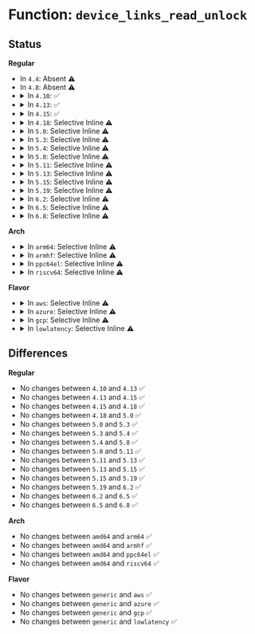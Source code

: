 # Function: <code>device_links_read_unlock</code>

## Status
<b>Regular</b>
<ul>
<li>
In <code>4.4</code>: Absent ⚠️
</li>
<li>
In <code>4.8</code>: Absent ⚠️
</li>
<li>
<details>
<summary>In <code>4.10</code>: ✅</summary>

```c
void device_links_read_unlock(int idx);
```

**Collision:** Unique Global

**Inline:** No

**Transformation:** False

**Instances:**

```
In drivers/base/core.c (ffffffff815c7880)
Location: drivers/base/core.c:68
Inline: False
Direct callers:
  - drivers/base/power/runtime.c:pm_runtime_put_suppliers
  - drivers/base/power/runtime.c:pm_runtime_get_suppliers
  - drivers/base/power/runtime.c:pm_runtime_clean_up_links
  - drivers/base/power/runtime.c:__rpm_callback
  - drivers/base/power/runtime.c:__rpm_callback
  - drivers/base/power/main.c:__device_suspend
  - drivers/base/power/main.c:dpm_wait_for_subordinate
  - drivers/base/power/main.c:dpm_wait_for_suppliers
```
**Symbols:**

```
ffffffff815c7880-ffffffff815c7899: device_links_read_unlock (STB_GLOBAL)
```
</details>
</li>
<li>
<details>
<summary>In <code>4.13</code>: ✅</summary>

```c
void device_links_read_unlock(int idx);
```

**Collision:** Unique Global

**Inline:** No

**Transformation:** False

**Instances:**

```
In drivers/base/core.c (ffffffff815dc570)
Location: drivers/base/core.c:69
Inline: False
Direct callers:
  - drivers/base/power/runtime.c:pm_runtime_put_suppliers
  - drivers/base/power/runtime.c:pm_runtime_get_suppliers
  - drivers/base/power/runtime.c:pm_runtime_clean_up_links
  - drivers/base/power/runtime.c:__rpm_callback
  - drivers/base/power/runtime.c:__rpm_callback
  - drivers/base/power/main.c:__device_suspend
  - drivers/base/power/main.c:dpm_wait_for_subordinate
  - drivers/base/power/main.c:dpm_wait_for_suppliers
```
**Symbols:**

```
ffffffff815dc570-ffffffff815dc589: device_links_read_unlock (STB_GLOBAL)
```
</details>
</li>
<li>
<details>
<summary>In <code>4.15</code>: ✅</summary>

```c
void device_links_read_unlock(int idx);
```

**Collision:** Unique Global

**Inline:** No

**Transformation:** False

**Instances:**

```
In drivers/base/core.c (ffffffff816435b0)
Location: drivers/base/core.c:69
Inline: False
Direct callers:
  - drivers/base/power/runtime.c:pm_runtime_put_suppliers
  - drivers/base/power/runtime.c:pm_runtime_get_suppliers
  - drivers/base/power/runtime.c:pm_runtime_clean_up_links
  - drivers/base/power/runtime.c:__rpm_callback
  - drivers/base/power/runtime.c:__rpm_callback
  - drivers/base/power/main.c:__device_suspend
  - drivers/base/power/main.c:__device_suspend_noirq
  - drivers/base/power/main.c:dpm_wait_for_subordinate
  - drivers/base/power/main.c:dpm_wait_for_suppliers
```
**Symbols:**

```
ffffffff816435b0-ffffffff816435c9: device_links_read_unlock (STB_GLOBAL)
```
</details>
</li>
<li>
<details>
<summary>In <code>4.18</code>: Selective Inline ⚠️</summary>

```c
void device_links_read_unlock(int idx);
```

**Collision:** Unique Global

**Inline:** Selective

**Transformation:** False

**Instances:**

```
In drivers/base/core.c (ffffffff8167eec1)
Location: drivers/base/core.c:66
Inline: True
Inline callers:
  - drivers/base/core.c:device_pm_move_to_tail
Direct callers:
  - drivers/base/power/runtime.c:pm_runtime_put_suppliers
  - drivers/base/power/runtime.c:pm_runtime_get_suppliers
  - drivers/base/power/runtime.c:pm_runtime_clean_up_links
  - drivers/base/power/runtime.c:__rpm_callback
  - drivers/base/power/runtime.c:__rpm_callback
  - drivers/base/power/main.c:__device_suspend
  - drivers/base/power/main.c:__device_suspend_noirq
  - drivers/base/power/main.c:dpm_wait_for_subordinate
  - drivers/base/power/main.c:dpm_wait_for_suppliers
```
**Symbols:**

```
ffffffff8167e960-ffffffff8167e979: device_links_read_unlock (STB_GLOBAL)
```
</details>
</li>
<li>
<details>
<summary>In <code>5.0</code>: Selective Inline ⚠️</summary>

```c
void device_links_read_unlock(int idx);
```

**Collision:** Unique Global

**Inline:** Selective

**Transformation:** False

**Instances:**

```
In drivers/base/core.c (ffffffff8169f301)
Location: drivers/base/core.c:67
Inline: True
Inline callers:
  - drivers/base/core.c:device_pm_move_to_tail
Direct callers:
  - drivers/base/power/runtime.c:pm_runtime_put_suppliers
  - drivers/base/power/runtime.c:pm_runtime_get_suppliers
  - drivers/base/power/runtime.c:pm_runtime_clean_up_links
  - drivers/base/power/runtime.c:__rpm_callback
  - drivers/base/power/runtime.c:__rpm_callback
  - drivers/base/power/main.c:__device_suspend
  - drivers/base/power/main.c:__device_suspend_noirq
  - drivers/base/power/main.c:dpm_wait_for_subordinate
  - drivers/base/power/main.c:dpm_wait_for_suppliers
```
**Symbols:**

```
ffffffff8169ed80-ffffffff8169ed99: device_links_read_unlock (STB_GLOBAL)
```
</details>
</li>
<li>
<details>
<summary>In <code>5.3</code>: Selective Inline ⚠️</summary>

```c
void device_links_read_unlock(int idx);
```

**Collision:** Unique Global

**Inline:** Selective

**Transformation:** False

**Instances:**

```
In drivers/base/core.c (ffffffff816d7943)
Location: drivers/base/core.c:67
Inline: True
Inline callers:
  - drivers/base/core.c:device_pm_move_to_tail
Direct callers:
  - drivers/base/power/runtime.c:pm_runtime_put_suppliers
  - drivers/base/power/runtime.c:pm_runtime_get_suppliers
  - drivers/base/power/runtime.c:pm_runtime_clean_up_links
  - drivers/base/power/runtime.c:__pm_runtime_set_status
  - drivers/base/power/runtime.c:__pm_runtime_set_status
  - drivers/base/power/runtime.c:__rpm_callback
  - drivers/base/power/runtime.c:__rpm_callback
  - drivers/base/power/main.c:__device_suspend
  - drivers/base/power/main.c:__device_suspend_noirq
  - drivers/base/power/main.c:dpm_wait_for_subordinate
  - drivers/base/power/main.c:dpm_wait_for_suppliers
```
**Symbols:**

```
ffffffff816d7330-ffffffff816d735e: device_links_read_unlock (STB_GLOBAL)
```
</details>
</li>
<li>
<details>
<summary>In <code>5.4</code>: Selective Inline ⚠️</summary>

```c
void device_links_read_unlock(int idx);
```

**Collision:** Unique Global

**Inline:** Selective

**Transformation:** False

**Instances:**

```
In drivers/base/core.c (ffffffff816fba63)
Location: drivers/base/core.c:68
Inline: True
Inline callers:
  - drivers/base/core.c:device_pm_move_to_tail
Direct callers:
  - drivers/base/power/runtime.c:pm_runtime_put_suppliers
  - drivers/base/power/runtime.c:pm_runtime_get_suppliers
  - drivers/base/power/runtime.c:pm_runtime_clean_up_links
  - drivers/base/power/runtime.c:__pm_runtime_set_status
  - drivers/base/power/runtime.c:__pm_runtime_set_status
  - drivers/base/power/runtime.c:__rpm_callback
  - drivers/base/power/runtime.c:__rpm_callback
  - drivers/base/power/main.c:__device_suspend
  - drivers/base/power/main.c:__device_suspend_noirq
  - drivers/base/power/main.c:dpm_wait_for_subordinate
```
**Symbols:**

```
ffffffff816fb430-ffffffff816fb45e: device_links_read_unlock (STB_GLOBAL)
```
</details>
</li>
<li>
<details>
<summary>In <code>5.8</code>: Selective Inline ⚠️</summary>

```c
void device_links_read_unlock(int idx);
```

**Collision:** Unique Global

**Inline:** Selective

**Transformation:** False

**Instances:**

```
In drivers/base/core.c (ffffffff817b5283)
Location: drivers/base/core.c:76
Inline: True
Inline callers:
  - drivers/base/core.c:device_pm_move_to_tail
Direct callers:
  - drivers/base/power/runtime.c:pm_runtime_put_suppliers
  - drivers/base/power/runtime.c:pm_runtime_get_suppliers
  - drivers/base/power/runtime.c:pm_runtime_clean_up_links
  - drivers/base/power/runtime.c:__pm_runtime_set_status
  - drivers/base/power/runtime.c:__pm_runtime_set_status
  - drivers/base/power/runtime.c:__rpm_callback
  - drivers/base/power/runtime.c:__rpm_callback
  - drivers/base/power/main.c:__device_suspend
  - drivers/base/power/main.c:__device_suspend_noirq
  - drivers/base/power/main.c:dpm_wait_for_subordinate
```
**Symbols:**

```
ffffffff817b4740-ffffffff817b476e: device_links_read_unlock (STB_GLOBAL)
```
</details>
</li>
<li>
<details>
<summary>In <code>5.11</code>: Selective Inline ⚠️</summary>

```c
void device_links_read_unlock(int idx);
```

**Collision:** Unique Global

**Inline:** Selective

**Transformation:** False

**Instances:**

```
In drivers/base/core.c (ffffffff817c9973)
Location: drivers/base/core.c:170
Inline: True
Inline callers:
  - drivers/base/core.c:device_pm_move_to_tail
Direct callers:
  - drivers/base/power/runtime.c:pm_runtime_put_suppliers
  - drivers/base/power/runtime.c:pm_runtime_get_suppliers
  - drivers/base/power/runtime.c:__pm_runtime_set_status
  - drivers/base/power/runtime.c:__pm_runtime_set_status
  - drivers/base/power/runtime.c:rpm_suspend
  - drivers/base/power/runtime.c:__rpm_callback
  - drivers/base/power/runtime.c:__rpm_callback
  - drivers/base/power/main.c:__device_suspend
  - drivers/base/power/main.c:__device_suspend_noirq
  - drivers/base/power/main.c:dpm_wait_for_subordinate
```
**Symbols:**

```
ffffffff817c8e50-ffffffff817c8e7e: device_links_read_unlock (STB_GLOBAL)
```
</details>
</li>
<li>
<details>
<summary>In <code>5.13</code>: Selective Inline ⚠️</summary>

```c
void device_links_read_unlock(int idx);
```

**Collision:** Unique Global

**Inline:** Selective

**Transformation:** False

**Instances:**

```
In drivers/base/core.c (ffffffff817ad163)
Location: drivers/base/core.c:188
Inline: True
Inline callers:
  - drivers/base/core.c:device_pm_move_to_tail
Direct callers:
  - drivers/base/power/runtime.c:pm_runtime_put_suppliers
  - drivers/base/power/runtime.c:pm_runtime_get_suppliers
  - drivers/base/power/runtime.c:__pm_runtime_set_status
  - drivers/base/power/runtime.c:__pm_runtime_set_status
  - drivers/base/power/runtime.c:rpm_suspend
  - drivers/base/power/runtime.c:__rpm_callback
  - drivers/base/power/runtime.c:__rpm_callback
  - drivers/base/power/main.c:__device_suspend
  - drivers/base/power/main.c:__device_suspend_noirq
  - drivers/base/power/main.c:dpm_wait_for_subordinate
```
**Symbols:**

```
ffffffff817ac460-ffffffff817ac48e: device_links_read_unlock (STB_GLOBAL)
```
</details>
</li>
<li>
<details>
<summary>In <code>5.15</code>: Selective Inline ⚠️</summary>

```c
void device_links_read_unlock(int idx);
```

**Collision:** Unique Global

**Inline:** Selective

**Transformation:** False

**Instances:**

```
In drivers/base/core.c (ffffffff81836453)
Location: drivers/base/core.c:200
Inline: True
Inline callers:
  - drivers/base/core.c:device_pm_move_to_tail
Direct callers:
  - drivers/base/power/runtime.c:pm_runtime_put_suppliers
  - drivers/base/power/runtime.c:pm_runtime_get_suppliers
  - drivers/base/power/runtime.c:__pm_runtime_set_status
  - drivers/base/power/runtime.c:__pm_runtime_set_status
  - drivers/base/power/runtime.c:rpm_suspend
  - drivers/base/power/runtime.c:__rpm_callback
  - drivers/base/power/runtime.c:__rpm_callback
  - drivers/base/power/main.c:__device_suspend
  - drivers/base/power/main.c:__device_suspend_noirq
  - drivers/base/power/main.c:dpm_wait_for_subordinate
```
**Symbols:**

```
ffffffff818356c0-ffffffff818356ee: device_links_read_unlock (STB_GLOBAL)
```
</details>
</li>
<li>
<details>
<summary>In <code>5.19</code>: Selective Inline ⚠️</summary>

```c
void device_links_read_unlock(int idx);
```

**Collision:** Unique Global

**Inline:** Selective

**Transformation:** False

**Instances:**

```
In drivers/base/core.c (ffffffff81978451)
Location: drivers/base/core.c:201
Inline: True
Inline callers:
  - drivers/base/core.c:device_pm_move_to_tail
Direct callers:
  - drivers/base/power/runtime.c:pm_runtime_put_suppliers
  - drivers/base/power/runtime.c:pm_runtime_get_suppliers
  - drivers/base/power/runtime.c:__pm_runtime_set_status
  - drivers/base/power/runtime.c:__pm_runtime_set_status
  - drivers/base/power/runtime.c:rpm_suspend
  - drivers/base/power/runtime.c:__rpm_callback
  - drivers/base/power/runtime.c:__rpm_callback
  - drivers/base/power/main.c:__device_suspend
  - drivers/base/power/main.c:__device_suspend_noirq
  - drivers/base/power/main.c:dpm_wait_for_subordinate
```
**Symbols:**

```
ffffffff819775d0-ffffffff8197760e: device_links_read_unlock (STB_GLOBAL)
```
</details>
</li>
<li>
<details>
<summary>In <code>6.2</code>: Selective Inline ⚠️</summary>

```c
void device_links_read_unlock(int idx);
```

**Collision:** Unique Global

**Inline:** Selective

**Transformation:** False

**Instances:**

```
In drivers/base/core.c (ffffffff81ae4cc1)
Location: drivers/base/core.c:269
Inline: True
Inline callers:
  - drivers/base/core.c:device_pm_move_to_tail
Direct callers:
  - drivers/base/power/runtime.c:pm_runtime_put_suppliers
  - drivers/base/power/runtime.c:pm_runtime_get_suppliers
  - drivers/base/power/runtime.c:__pm_runtime_set_status
  - drivers/base/power/runtime.c:__pm_runtime_set_status
  - drivers/base/power/runtime.c:rpm_suspend
  - drivers/base/power/runtime.c:__rpm_callback
  - drivers/base/power/runtime.c:__rpm_callback
  - drivers/base/power/main.c:__device_suspend
  - drivers/base/power/main.c:__device_suspend_noirq
  - drivers/base/power/main.c:dpm_wait_for_subordinate
```
**Symbols:**

```
ffffffff81ae3f30-ffffffff81ae3f6e: device_links_read_unlock (STB_GLOBAL)
```
</details>
</li>
<li>
<details>
<summary>In <code>6.5</code>: Selective Inline ⚠️</summary>

```c
void device_links_read_unlock(int idx);
```

**Collision:** Unique Global

**Inline:** Selective

**Transformation:** False

**Instances:**

```
In drivers/base/core.c (ffffffff81b33051)
Location: drivers/base/core.c:255
Inline: True
Inline callers:
  - drivers/base/core.c:device_pm_move_to_tail
Direct callers:
  - drivers/base/power/runtime.c:pm_runtime_put_suppliers
  - drivers/base/power/runtime.c:pm_runtime_get_suppliers
  - drivers/base/power/runtime.c:__pm_runtime_set_status
  - drivers/base/power/runtime.c:__pm_runtime_set_status
  - drivers/base/power/runtime.c:rpm_suspend
  - drivers/base/power/runtime.c:__rpm_callback
  - drivers/base/power/runtime.c:__rpm_callback
  - drivers/base/power/main.c:__device_suspend
  - drivers/base/power/main.c:__device_suspend_noirq
  - drivers/base/power/main.c:dpm_wait_for_subordinate
```
**Symbols:**

```
ffffffff81b32220-ffffffff81b3225e: device_links_read_unlock (STB_GLOBAL)
```
</details>
</li>
<li>
<details>
<summary>In <code>6.8</code>: Selective Inline ⚠️</summary>

```c
void device_links_read_unlock(int idx);
```

**Collision:** Unique Global

**Inline:** Selective

**Transformation:** False

**Instances:**

```
In drivers/base/core.c (ffffffff81b8a961)
Location: drivers/base/core.c:256
Inline: True
Inline callers:
  - drivers/base/core.c:device_pm_move_to_tail
Direct callers:
  - drivers/base/power/runtime.c:pm_runtime_put_suppliers
  - drivers/base/power/runtime.c:pm_runtime_get_suppliers
  - drivers/base/power/runtime.c:__pm_runtime_set_status
  - drivers/base/power/runtime.c:__pm_runtime_set_status
  - drivers/base/power/runtime.c:rpm_suspend
  - drivers/base/power/runtime.c:__rpm_callback
  - drivers/base/power/runtime.c:__rpm_callback
  - drivers/base/power/main.c:__device_suspend
  - drivers/base/power/main.c:__device_suspend_noirq
  - drivers/base/power/main.c:dpm_wait_for_subordinate
```
**Symbols:**

```
ffffffff81b89c60-ffffffff81b89c9e: device_links_read_unlock (STB_GLOBAL)
```
</details>
</li>
</ul>
<b>Arch</b>
<ul>
<li>
<details>
<summary>In <code>arm64</code>: Selective Inline ⚠️</summary>

```c
void device_links_read_unlock(int idx);
```

**Collision:** Unique Global

**Inline:** Selective

**Transformation:** False

**Instances:**

```
In drivers/base/core.c (ffff8000108e6384)
Location: drivers/base/core.c:68
Inline: True
Inline callers:
  - drivers/base/core.c:device_pm_move_to_tail
Direct callers:
  - drivers/base/power/runtime.c:pm_runtime_put_suppliers
  - drivers/base/power/runtime.c:pm_runtime_get_suppliers
  - drivers/base/power/runtime.c:pm_runtime_clean_up_links
  - drivers/base/power/runtime.c:__pm_runtime_set_status
  - drivers/base/power/runtime.c:__pm_runtime_set_status
  - drivers/base/power/runtime.c:__rpm_callback
  - drivers/base/power/runtime.c:__rpm_callback
  - drivers/base/power/main.c:__device_suspend
  - drivers/base/power/main.c:__device_suspend_noirq
  - drivers/base/power/main.c:dpm_wait_for_subordinate
```
**Symbols:**

```
ffff8000108e5ba8-ffff8000108e5c04: device_links_read_unlock (STB_GLOBAL)
```
</details>
</li>
<li>
<details>
<summary>In <code>armhf</code>: Selective Inline ⚠️</summary>

```c
void device_links_read_unlock(int idx);
```

**Collision:** Unique Global

**Inline:** Selective

**Transformation:** False

**Instances:**

```
In drivers/base/core.c (c09d49b8)
Location: drivers/base/core.c:68
Inline: True
Inline callers:
  - drivers/base/core.c:device_pm_move_to_tail
Direct callers:
  - drivers/base/power/runtime.c:pm_runtime_put_suppliers
  - drivers/base/power/runtime.c:pm_runtime_get_suppliers
  - drivers/base/power/runtime.c:pm_runtime_clean_up_links
  - drivers/base/power/runtime.c:__pm_runtime_set_status
  - drivers/base/power/runtime.c:__pm_runtime_set_status
  - drivers/base/power/runtime.c:__rpm_callback
  - drivers/base/power/runtime.c:__rpm_callback
  - drivers/base/power/main.c:__device_suspend
  - drivers/base/power/main.c:__device_suspend_noirq
  - drivers/base/power/main.c:dpm_wait_for_subordinate
```
**Symbols:**

```
c09d4234-c09d429c: device_links_read_unlock (STB_GLOBAL)
```
</details>
</li>
<li>
<details>
<summary>In <code>ppc64el</code>: Selective Inline ⚠️</summary>

```c
void device_links_read_unlock(int idx);
```

**Collision:** Unique Global

**Inline:** Selective

**Transformation:** False

**Instances:**

```
In drivers/base/core.c (c00000000097c030)
Location: drivers/base/core.c:68
Inline: True
Inline callers:
  - drivers/base/core.c:device_pm_move_to_tail
Direct callers:
  - drivers/base/power/runtime.c:pm_runtime_put_suppliers
  - drivers/base/power/runtime.c:pm_runtime_get_suppliers
  - drivers/base/power/runtime.c:pm_runtime_clean_up_links
  - drivers/base/power/runtime.c:__pm_runtime_set_status
  - drivers/base/power/runtime.c:__pm_runtime_set_status
  - drivers/base/power/runtime.c:__rpm_callback
  - drivers/base/power/runtime.c:__rpm_callback
  - drivers/base/power/main.c:__device_suspend
  - drivers/base/power/main.c:__device_suspend_noirq
  - drivers/base/power/main.c:dpm_wait_for_subordinate
```
**Symbols:**

```
c00000000097b5a0-c00000000097b614: device_links_read_unlock (STB_GLOBAL)
```
</details>
</li>
<li>
<details>
<summary>In <code>riscv64</code>: Selective Inline ⚠️</summary>

```c
void device_links_read_unlock(int idx);
```

**Collision:** Unique Global

**Inline:** Selective

**Transformation:** False

**Instances:**

```
In drivers/base/core.c (ffffffe00057ae18)
Location: drivers/base/core.c:68
Inline: True
Inline callers:
  - drivers/base/core.c:device_pm_move_to_tail
Direct callers:
  - drivers/base/power/runtime.c:pm_runtime_put_suppliers
  - drivers/base/power/runtime.c:pm_runtime_get_suppliers
  - drivers/base/power/runtime.c:pm_runtime_clean_up_links
  - drivers/base/power/runtime.c:__pm_runtime_set_status
  - drivers/base/power/runtime.c:__pm_runtime_set_status
  - drivers/base/power/runtime.c:__rpm_callback
  - drivers/base/power/runtime.c:__rpm_callback
```
**Symbols:**

```
ffffffe00057a760-ffffffe00057a79c: device_links_read_unlock (STB_GLOBAL)
```
</details>
</li>
</ul>
<b>Flavor</b>
<ul>
<li>
<details>
<summary>In <code>aws</code>: Selective Inline ⚠️</summary>

```c
void device_links_read_unlock(int idx);
```

**Collision:** Unique Global

**Inline:** Selective

**Transformation:** False

**Instances:**

```
In drivers/base/core.c (ffffffff816c1253)
Location: drivers/base/core.c:68
Inline: True
Inline callers:
  - drivers/base/core.c:device_pm_move_to_tail
Direct callers:
  - drivers/base/power/runtime.c:pm_runtime_put_suppliers
  - drivers/base/power/runtime.c:pm_runtime_get_suppliers
  - drivers/base/power/runtime.c:pm_runtime_clean_up_links
  - drivers/base/power/runtime.c:__pm_runtime_set_status
  - drivers/base/power/runtime.c:__pm_runtime_set_status
  - drivers/base/power/runtime.c:__rpm_callback
  - drivers/base/power/runtime.c:__rpm_callback
  - drivers/base/power/main.c:__device_suspend
  - drivers/base/power/main.c:__device_suspend_noirq
  - drivers/base/power/main.c:dpm_wait_for_subordinate
```
**Symbols:**

```
ffffffff816c0c20-ffffffff816c0c4e: device_links_read_unlock (STB_GLOBAL)
```
</details>
</li>
<li>
<details>
<summary>In <code>azure</code>: Selective Inline ⚠️</summary>

```c
void device_links_read_unlock(int idx);
```

**Collision:** Unique Global

**Inline:** Selective

**Transformation:** False

**Instances:**

```
In drivers/base/core.c (ffffffff8169c503)
Location: drivers/base/core.c:68
Inline: True
Inline callers:
  - drivers/base/core.c:device_pm_move_to_tail
Direct callers:
  - drivers/base/power/runtime.c:pm_runtime_put_suppliers
  - drivers/base/power/runtime.c:pm_runtime_get_suppliers
  - drivers/base/power/runtime.c:pm_runtime_clean_up_links
  - drivers/base/power/runtime.c:__pm_runtime_set_status
  - drivers/base/power/runtime.c:__pm_runtime_set_status
  - drivers/base/power/runtime.c:__rpm_callback
  - drivers/base/power/runtime.c:__rpm_callback
  - drivers/base/power/main.c:__device_suspend
  - drivers/base/power/main.c:__device_suspend_noirq
  - drivers/base/power/main.c:dpm_wait_for_subordinate
```
**Symbols:**

```
ffffffff8169bed0-ffffffff8169befe: device_links_read_unlock (STB_GLOBAL)
```
</details>
</li>
<li>
<details>
<summary>In <code>gcp</code>: Selective Inline ⚠️</summary>

```c
void device_links_read_unlock(int idx);
```

**Collision:** Unique Global

**Inline:** Selective

**Transformation:** False

**Instances:**

```
In drivers/base/core.c (ffffffff816ef723)
Location: drivers/base/core.c:68
Inline: True
Inline callers:
  - drivers/base/core.c:device_pm_move_to_tail
Direct callers:
  - drivers/base/power/runtime.c:pm_runtime_put_suppliers
  - drivers/base/power/runtime.c:pm_runtime_get_suppliers
  - drivers/base/power/runtime.c:pm_runtime_clean_up_links
  - drivers/base/power/runtime.c:__pm_runtime_set_status
  - drivers/base/power/runtime.c:__pm_runtime_set_status
  - drivers/base/power/runtime.c:__rpm_callback
  - drivers/base/power/runtime.c:__rpm_callback
  - drivers/base/power/main.c:__device_suspend
  - drivers/base/power/main.c:__device_suspend_noirq
  - drivers/base/power/main.c:dpm_wait_for_subordinate
```
**Symbols:**

```
ffffffff816ef0f0-ffffffff816ef11e: device_links_read_unlock (STB_GLOBAL)
```
</details>
</li>
<li>
<details>
<summary>In <code>lowlatency</code>: Selective Inline ⚠️</summary>

```c
void device_links_read_unlock(int idx);
```

**Collision:** Unique Global

**Inline:** Selective

**Transformation:** False

**Instances:**

```
In drivers/base/core.c (ffffffff81709f63)
Location: drivers/base/core.c:68
Inline: True
Inline callers:
  - drivers/base/core.c:device_pm_move_to_tail
Direct callers:
  - drivers/base/power/runtime.c:pm_runtime_put_suppliers
  - drivers/base/power/runtime.c:pm_runtime_get_suppliers
  - drivers/base/power/runtime.c:pm_runtime_clean_up_links
  - drivers/base/power/runtime.c:__pm_runtime_set_status
  - drivers/base/power/runtime.c:__pm_runtime_set_status
  - drivers/base/power/runtime.c:__rpm_callback
  - drivers/base/power/runtime.c:__rpm_callback
  - drivers/base/power/main.c:__device_suspend
  - drivers/base/power/main.c:__device_suspend_noirq
  - drivers/base/power/main.c:dpm_wait_for_subordinate
```
**Symbols:**

```
ffffffff81709930-ffffffff8170995e: device_links_read_unlock (STB_GLOBAL)
```
</details>
</li>
</ul>

## Differences
<b>Regular</b>
<ul>
<li>
No changes between <code>4.10</code> and <code>4.13</code> ✅
</li>
<li>
No changes between <code>4.13</code> and <code>4.15</code> ✅
</li>
<li>
No changes between <code>4.15</code> and <code>4.18</code> ✅
</li>
<li>
No changes between <code>4.18</code> and <code>5.0</code> ✅
</li>
<li>
No changes between <code>5.0</code> and <code>5.3</code> ✅
</li>
<li>
No changes between <code>5.3</code> and <code>5.4</code> ✅
</li>
<li>
No changes between <code>5.4</code> and <code>5.8</code> ✅
</li>
<li>
No changes between <code>5.8</code> and <code>5.11</code> ✅
</li>
<li>
No changes between <code>5.11</code> and <code>5.13</code> ✅
</li>
<li>
No changes between <code>5.13</code> and <code>5.15</code> ✅
</li>
<li>
No changes between <code>5.15</code> and <code>5.19</code> ✅
</li>
<li>
No changes between <code>5.19</code> and <code>6.2</code> ✅
</li>
<li>
No changes between <code>6.2</code> and <code>6.5</code> ✅
</li>
<li>
No changes between <code>6.5</code> and <code>6.8</code> ✅
</li>
</ul>
<b>Arch</b>
<ul>
<li>
No changes between <code>amd64</code> and <code>arm64</code> ✅
</li>
<li>
No changes between <code>amd64</code> and <code>armhf</code> ✅
</li>
<li>
No changes between <code>amd64</code> and <code>ppc64el</code> ✅
</li>
<li>
No changes between <code>amd64</code> and <code>riscv64</code> ✅
</li>
</ul>
<b>Flavor</b>
<ul>
<li>
No changes between <code>generic</code> and <code>aws</code> ✅
</li>
<li>
No changes between <code>generic</code> and <code>azure</code> ✅
</li>
<li>
No changes between <code>generic</code> and <code>gcp</code> ✅
</li>
<li>
No changes between <code>generic</code> and <code>lowlatency</code> ✅
</li>
</ul>
